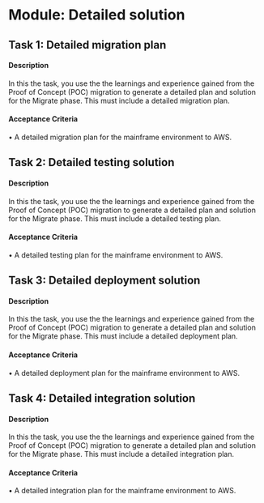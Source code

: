 
# Module: Detailed solution
## Task 1: Detailed migration plan
#### Description
In this the task, you use the the learnings and experience gained from the Proof of Concept (POC) migration to generate a detailed plan and solution for the Migrate phase. This must include a detailed migration plan.
#### Acceptance Criteria
• A detailed migration plan for the mainframe environment to AWS.
## Task 2: Detailed testing solution
#### Description
In this the task, you use the the learnings and experience gained from the Proof of Concept (POC) migration to generate a detailed plan and solution for the Migrate phase. This must include a detailed testing plan.
#### Acceptance Criteria
• A detailed testing plan for the mainframe environment to AWS.
## Task 3: Detailed deployment solution
#### Description
In this the task, you use the the learnings and experience gained from the Proof of Concept (POC) migration to generate a detailed plan and solution for the Migrate phase. This must include a detailed deployment plan.
#### Acceptance Criteria
• A detailed deployment plan for the mainframe environment to AWS.
## Task 4: Detailed integration solution
#### Description
In this the task, you use the the learnings and experience gained from the Proof of Concept (POC) migration to generate a detailed plan and solution for the Migrate phase. This must include a detailed integration plan.
#### Acceptance Criteria
• A detailed integration plan for the mainframe environment to AWS.